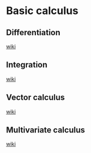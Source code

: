 # Basic calculus

## Differentiation

[wiki](https://en.wikipedia.org/wiki/Differential_calculus)

## Integration

[wiki](https://en.wikipedia.org/wiki/Integral)

## Vector calculus

[wiki](https://en.wikipedia.org/wiki/Vector_calculus)

## Multivariate calculus

[wiki](https://en.wikipedia.org/wiki/Multivariable_calculus)


